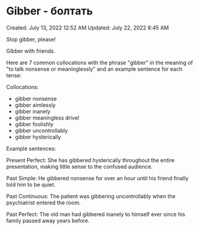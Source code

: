 # Gibber - болтать

Created: July 13, 2022 12:52 AM
Updated: July 22, 2022 8:45 AM

Stop gibber, please!

Gibber with friends.

Here are 7 common collocations with the phrase "gibber" in the meaning of "to talk nonsense or meaninglessly" and an example sentence for each tense:

Collocations:

- gibber nonsense
- gibber aimlessly 
- gibber inanely
- gibber meaningless drivel
- gibber foolishly
- gibber uncontrollably
- gibber hysterically

Example sentences:

Present Perfect: 
She has gibbered hysterically throughout the entire presentation, making little sense to the confused audience.  

Past Simple:
He gibbered nonsense for over an hour until his friend finally told him to be quiet.

Past Continuous:
The patient was gibbering uncontrollably when the psychiatrist entered the room.

Past Perfect: 
The old man had gibbered inanely to himself ever since his family passed away years before.